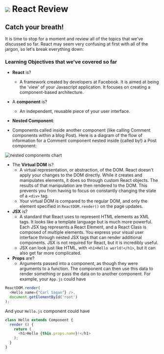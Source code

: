 # ![](https://ga-dash.s3.amazonaws.com/production/assets/logo-9f88ae6c9c3871690e33280fcf557f33.png) React Review


## Catch your breath!

It is time to stop for a moment and review all of the topics that we've discussed so far. React may seem very confusing at first with all of the jargon, so let's break everything down:

### Learning Objectives that we've covered so far

* **React** is?
  * A framework created by developers at Facebook. It is aimed at being the 'view' of your Javascript application. It focuses on creating a component-based architecture.
* A **component** is?
  * An independent, reusable piece of your user interface.

* **Nested Component**:
- Components called inside another component (like calling Comment components within a blog Post). Here is a diagram of the flow of information for a Comment component nested inside (called by!) a Post component:

![nested components chart](https://ga-instruction.s3.amazonaws.com/json/REACT/assets/unit1/nested_components_chart.jpg)

* The **Virtual DOM** is?
  * A virtual representation, or abstraction, of the DOM. React doesn't apply your changes to the DOM directly. While it creates and manipulates elements, it does so through custom React objects. The results of that manipulation are then rendered to the DOM. This prevents you from having to focus on constantly changing the state of a `<div>` tag.
  * Your virtual DOM is compared to the regular DOM, and only the element specified in `ReactDOM.render()` on the page updates.
* **JSX** is?
  * A standard that React uses to represent HTML elements as XML tags. It looks like a template language but is much more powerful. Each JSX tag represents a React Element, and a React Class is composed of multiple elements. You express your visual user interface through nested JSX tags that can render additional components. JSX is not required for React, but it is incredibly useful.
  * JSX can look just like HTML, with `<h1>Hello world!</h1>`, but it can also get far more complicated.
* **Props** are?
  * Arguments passed into a component, as though they were arguments to a function. The component can then use this data to render something or pass the data on to another component. For example, your `App.js` could have

```js
ReactDOM.render(
  <Hello name={"Carl Sagan"} />,
  document.getElementById('root')
);
```

And your `Hello.js` component could have

```js
class Hello extends Component {
  render () {
    return (
      <h1>Hello {this.props.name}!</h1>
    );
  }
}
```
